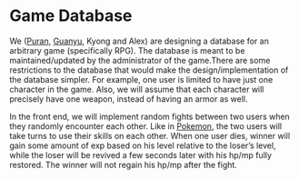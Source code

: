 # Game Database

We ([Puran](https://github.com/puranzhang), [Guanyu](https://github.com/RobinChenRichmond), Kyong and Alex) are designing a database for an arbitrary game (specifically RPG). The database is meant to be maintained/updated by the administrator of the game.There are some restrictions to the database that would make the design/implementation of the database simpler. For example, one user is limited to have just one character in the game.  Also, we will assume that each character will precisely have one weapon, instead of having an armor as well.

In the front end, we will implement random fights between two users when they randomly encounter each other. Like in [Pokemon](http://www.pokemon.com/us/), the two users will take turns to use their skills on each other. When one user dies, winner will gain some amount of exp based on his level relative to the loser’s level, while the loser will be revived a few seconds later with his hp/mp fully restored. The winner will not regain his hp/mp after the fight. 
